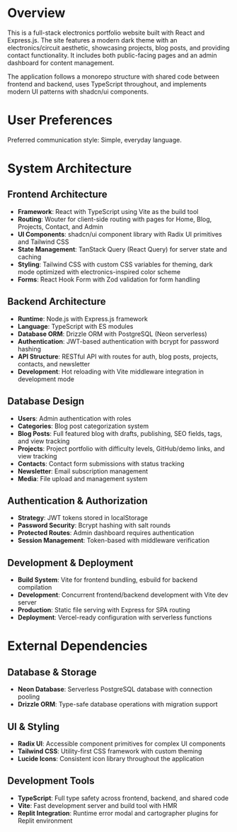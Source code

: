 # Overview

This is a full-stack electronics portfolio website built with React and Express.js. The site features a modern dark theme with an electronics/circuit aesthetic, showcasing projects, blog posts, and providing contact functionality. It includes both public-facing pages and an admin dashboard for content management.

The application follows a monorepo structure with shared code between frontend and backend, uses TypeScript throughout, and implements modern UI patterns with shadcn/ui components.

# User Preferences

Preferred communication style: Simple, everyday language.

# System Architecture

## Frontend Architecture
- **Framework**: React with TypeScript using Vite as the build tool
- **Routing**: Wouter for client-side routing with pages for Home, Blog, Projects, Contact, and Admin
- **UI Components**: shadcn/ui component library with Radix UI primitives and Tailwind CSS
- **State Management**: TanStack Query (React Query) for server state and caching
- **Styling**: Tailwind CSS with custom CSS variables for theming, dark mode optimized with electronics-inspired color scheme
- **Forms**: React Hook Form with Zod validation for form handling

## Backend Architecture
- **Runtime**: Node.js with Express.js framework
- **Language**: TypeScript with ES modules
- **Database ORM**: Drizzle ORM with PostgreSQL (Neon serverless)
- **Authentication**: JWT-based authentication with bcrypt for password hashing
- **API Structure**: RESTful API with routes for auth, blog posts, projects, contacts, and newsletter
- **Development**: Hot reloading with Vite middleware integration in development mode

## Database Design
- **Users**: Admin authentication with roles
- **Categories**: Blog post categorization system
- **Blog Posts**: Full featured blog with drafts, publishing, SEO fields, tags, and view tracking
- **Projects**: Project portfolio with difficulty levels, GitHub/demo links, and view tracking
- **Contacts**: Contact form submissions with status tracking
- **Newsletter**: Email subscription management
- **Media**: File upload and management system

## Authentication & Authorization
- **Strategy**: JWT tokens stored in localStorage
- **Password Security**: Bcrypt hashing with salt rounds
- **Protected Routes**: Admin dashboard requires authentication
- **Session Management**: Token-based with middleware verification

## Development & Deployment
- **Build System**: Vite for frontend bundling, esbuild for backend compilation
- **Development**: Concurrent frontend/backend development with Vite dev server
- **Production**: Static file serving with Express for SPA routing
- **Deployment**: Vercel-ready configuration with serverless functions

# External Dependencies

## Database & Storage
- **Neon Database**: Serverless PostgreSQL database with connection pooling
- **Drizzle ORM**: Type-safe database operations with migration support

## UI & Styling
- **Radix UI**: Accessible component primitives for complex UI components
- **Tailwind CSS**: Utility-first CSS framework with custom theming
- **Lucide Icons**: Consistent icon library throughout the application

## Development Tools
- **TypeScript**: Full type safety across frontend, backend, and shared code
- **Vite**: Fast development server and build tool with HMR
- **Replit Integration**: Runtime error modal and cartographer plugins for Replit environment